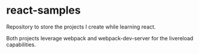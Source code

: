 # react-samples
Repository to store the projects I create while learning react.

Both projects leverage webpack and webpack-dev-server for the livereload capabilities.
